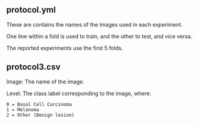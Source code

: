 ## protocol.yml
These are contains the names of the images used in each experiment.

One line within a fold is used to train, and the other to test, and vice versa.

The reported experiments use the first 5 folds.

## protocol3.csv

Image: The name of the image.

Level: The class label corresponding to the image, where:

    0 = Basal Cell Carcinoma
    1 = Melanoma
    2 = Other (Benign lesion)
